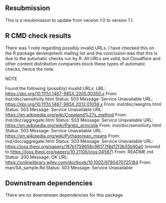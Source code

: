 ## Resubmission

This is a resubmission to update from version 1.0 to version 1.1.

## R CMD check results

There was 1 note regarding possibly invalid URLs. I have checked this on the R package development mailing list and the conclusion was that this is due to the automatic checks run by R. All URLs are valid, but Cloudflare and other content distribution companies block these types of automatic checks, hence the note.

NOTE

Found the following (possibly) invalid URLs:
  URL: https://doi.org/10.1111/j.1467-985X.2005.00350.x
    From: inst/doc/sensitivity.html
    Status: 503
    Message: Service Unavailable
  URL: https://doi.org/10.1111/j.1467-985X.2012.01059.x
    From: inst/doc/weights.html
    Status: 503
    Message: Service Unavailable
  URL: https://en.wikipedia.org/wiki/Copeland%27s_method
    From: inst/doc/aggregate.html
    Status: 503
    Message: Service Unavailable
  URL: https://en.wikipedia.org/wiki/Pareto_principle
    From: inst/doc/sensitivity.html
    Status: 503
    Message: Service Unavailable
  URL: https://en.wikipedia.org/wiki/Pythagorean_means
    From: inst/doc/aggregate.html
    Status: 503
    Message: Service Unavailable
  URL: https://joss.theoj.org/papers/187b1759658c96177f8d17f3b55b90a0 (moved to https://joss.theoj.org/papers/10.21105/joss.04567)
    From: README.md
    Status: 200
    Message: OK
  URL: https://onlinelibrary.wiley.com/doi/book/10.1002/9780470725184
    From: man/SA_sample.Rd
    Status: 503
    Message: Service Unavailable
    
## Downstream dependencies

There are no downstream dependencies for this package.
